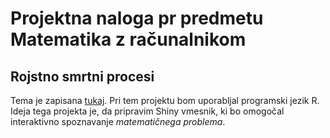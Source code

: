# Projektna naloga pr predmetu Matematika z računalnikom

## Rojstno smrtni procesi

Tema je zapisana [tukaj](https://en.wikipedia.org/wiki/Birth%E2%80%93death_process).
Pri tem projektu bom uporabljal programski jezik R. 
Ideja tega projekta je, da pripravim Shiny vmesnik, ki bo omogočal interaktivno spoznavanje *matematičnega problema*.
